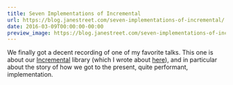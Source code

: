 ```yaml
---
title: Seven Implementations of Incremental
url: https://blog.janestreet.com/seven-implementations-of-incremental/
date: 2016-03-09T00:00:00-00:00
preview_image: https://blog.janestreet.com/seven-implementations-of-incremental/ron-photo.jpg
---
```


<p>We finally got a decent recording of one of my favorite talks. This one is about
our <a href="https://github.com/janestreet/incremental">Incremental</a> library (which I
wrote about <a href="/introducing-incremental/">here</a>), and in particular about the
story of how we got to the present, quite performant, implementation.</p>
